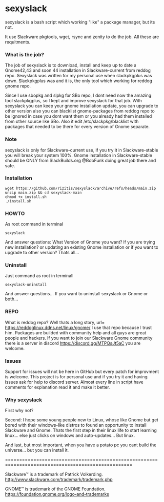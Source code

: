 # sexyslack
sexyslack is a bash script which working "like" a package manager, but its not.

It use Slackware pkgtools, wget, rsync and zenity to do the job. All these are requitments.
### What is the job? 
The job of sexyslack is to download, install and keep up to date a Gnome42,43 and soon 44 installation in Slackware-current from reddog repo.
Sexyslack was written for my personal use when slackpkgplus was down. Slackpkgplus was and it is, the only tool which working for reddog gnome repo.

Since I use sbopkg and slpkg for SBo repo, I dont need now the amazing tool slackpkgplus, so I kept and improve sexyslack for that job.
With sexyslack you can keep your gnome installation update, you can upgrade to other version also you can blacklist gnome-packages from reddog repo 
to be ignored in case you dont want them or you already had them installed from other source like SBo. 
Also it edit /etc/slackpkg/blacklist with packages that needed to be there for every version of Gnome separate. 
### Note 
sexyslack is only for Slackware-current use, if you try it in Slackware-stable you will break your system 100%.
Gnome installation in Slackware-stable should be ONLY from SlackBuilds.org @BobFunk doing great job there and safe.  

### Installation
```
wget https://github.com/rizitis/sexyslack/archive/refs/heads/main.zip
unzip main.zip && cd sexyslack-main
chmod +x install.sh
./install.sh
```

### HOWTO
As root command in terminal
```
sexyslack
```
And answer questions:
What Version of Gnome you want?
If you are trying new installation? or updating an existing Gnome installation or if you want to upgrade to other version?
Thats all... 

### Uninstall
Just command as root in terminall 
```
sexyslack-uninstall
```
And answer questions...
If you want to uninstall sexyslack or Gnome or both...

### REPO
What is reddog repo?
Well thats a long story, url= https://reddoglinux.ddns.net/linux/gnome/
I use that repo because I trust him. Packages are builded with community help and all guys are great people and hackers.
If you want to join our Slackware Gnome community there is a server in discord https://discord.gg/MTPQsJt5aC you are welcome. 

### Issues
Support for issues will not be here in GitHub but every patch for improvment is welcome.
This project is for personal use and if you try it and having issues ask for help to discord server.
Almost every line in script have comments for explanation read it and make it better. 

### Why sexyslack
First why not? 

Second: I hope some young people new to Linux, whose like Gnome but get bored with their windows-like distros to found an opportunity
to install Slackware and Gnome. Thats the first step in their linux life to start learning linux... else just clicks on windows and auto-updates...
But linux.

And last, but most important, when you have a potato pc you cant build the universe... but you can install it.

===================================================================================================

Slackware™ is a trademark of Patrick Volkerding. http://www.slackware.com/trademark/trademark.php

GNOME™ is trademark of the GNOME Foundation. https://foundation.gnome.org/logo-and-trademarks

